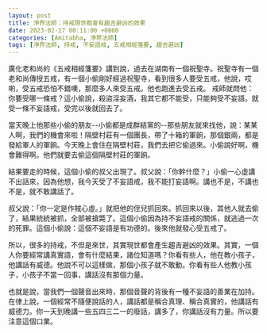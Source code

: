 ```yaml
---
layout: post
title: 淨界法師：持戒現世都會有趨吉避凶的效果
date: 2023-02-27 00:11:00 +0800
categories: [Amitabha, 淨界法師]
tags: [淨界法師, 持戒, 不妄語戒, 五戒相經箋要, 趨吉避凶]
---
```

廣化老和尚的《五戒相經箋要》講到說，過去在湖南有一個祝聖寺。祝聖寺有一個老和尚傳授五戒，有一個小偷剛好經過祝聖寺，看到很多人要受五戒，他說，哎喲，受五戒恐怕不錯噢，那麼多人來受五戒。他也跑進去受五戒。
戒師就問他：你要受哪一條戒？這小偷說，殺盜淫妄酒，我其它都不能受，只能夠受不妄語。就受一條不妄語戒，受完以後就回去了。

當天晚上他那些小偷的朋友--小偷都是成群結黨的--那些朋友就來找他，說：某某人啊，我們的機會來啦！隔壁村莊有一個團長，帶了十箱的軍餉，那個銀兩，都是發給軍人的軍餉。今天晚上會住在隔壁村莊，我們去把它偷過來。小偷說好啊，機會難得啊。他們就要去偷這個隔壁村莊的軍餉。

結果要走的時候，這個小偷的叔父出現了。叔父說：「你幹什麼？」小偷一心虛講不出話來，因為他想，我今天受了不妄語戒，我不能打妄語啊。講也不是，不講也不是，就不敢講話了。

叔父說：「你一定是作賊心虛。」就把他的侄兒抓回來。抓回來以後，其他人就去偷了，結果統統被抓，全部被搶斃了。這個小偷因為持不妄語戒的關係，就逃過一次的死罪。這個小偷說：這個不妄語是有功德的。後來他就發心受五戒了。

所以，很多的持戒，不但是來世，其實現世都會產生趨吉避凶的效果。其實，一個人你要經常講真實語，會有什麼結果，諸位知道嗎？你看有些人，他在教小孩子，他講話有威德。他說不可以這樣做，那個小孩子就不敢動。你看有些人他教小孩子，小孩子不當一回事，講話沒有那個力量。

也就是說，當我們一個聲音出來時，那個音聲的背後有一種不妄語的善業在加持。在律上說，一個經常不隨便說話的人，講話都是稱合真理、稱合真實的，他講話有威德力。你一天到晚講一些五四三二一的廢話，講多了，你講話沒有力量。所以要注意這個口業。

